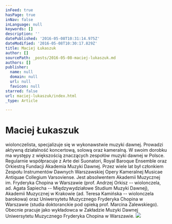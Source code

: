 ```yaml
---
inFeed: true
hasPage: true
inNav: false
inLanguage: null
keywords: []
description: ''
datePublished: '2016-05-08T10:31:14.975Z'
dateModified: '2016-05-08T10:30:17.829Z'
title: Maciej Łukaszuk
author: []
sourcePath: _posts/2016-05-08-maciej-lukaszuk.md
authors: []
publisher:
  name: null
  domain: null
  url: null
  favicon: null
starred: false
url: maciej-lukaszuk/index.html
_type: Article

---
```

# Maciej Łukaszuk

wiolonczelista, specjalizuje się w wykonawstwie muzyki dawnej. Prowadzi aktywną działalność koncertową, solową oraz kameralną. W swoim dorobku ma występy z większością znaczących zespołów muzyki dawnej w Polsce. Regularnie współpracuje z Arte dei Suonatori, Royal Baroque Ensemble oraz Orkiestrą Fundacji Akademia Muzyki Dawnej. Przez wiele lat był członkiem Zespołu Instrumentów Dawnych Warszawskiej Opery Kameralnej Musicae Antiquae Collegium Varsoviense. Jest absolwentem Akademii Muzycznej im. Fryderyka Chopina w Warszawie (prof. Andrzej Orkisz -- wiolonczela, ad. Agata Sapiecha -- Międzywydziałowe Studium Muzyki Dawnej), Akademii Muzycznej w Krakowie (ad. Teresa Kamińska -- wiolonczela barokowa) oraz Uniwersytetu Muzycznego Fryderyka Chopina w Warszawie (studia doktoranckie pod opieką prof. Marcina Zalewskiego). Obecnie pracuje jako wykładowca w Zakładzie Muzyki Dawnej Uniwersytetu Muzycznego Fryderyka Chopina w Warszawie. ![](https://the-grid-user-content.s3-us-west-2.amazonaws.com/f1fcae81-2cf8-4144-aa4a-4d24ab94467a.jpg)